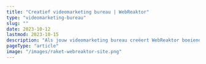 ```yaml
---
title: "Creatief videomarketing bureau | WebReaktor"
type: "videomarketing-bureau"
slug: ""
date: 2023-10-12
lastmod: 2023-10-15
description: "Als jouw videomarketing bureau creëert WebReaktor boeiende content die resoneert. Ontdek de kracht van video in jouw marketingstrategie."
pageType: "article"
image: "/images/raket-webreaktor-site.png"
---
```



